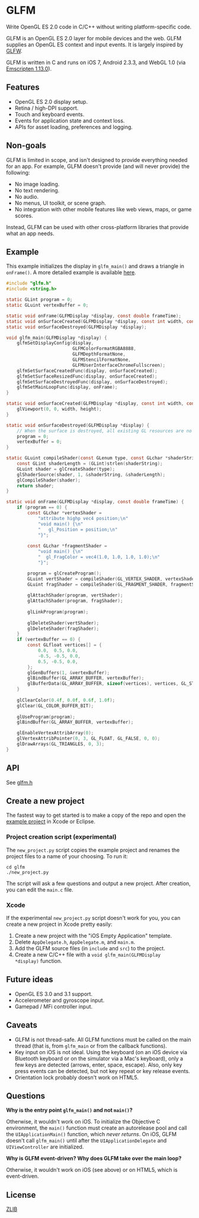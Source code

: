# GLFM
Write OpenGL ES 2.0 code in C/C++ without writing platform-specific code.

GLFM is an OpenGL ES 2.0 layer for mobile devices and the web. GLFM supplies an OpenGL ES context and input events. It is largely inspired by [GLFW](http://www.glfw.org/).

GLFM is written in C and runs on iOS 7, Android 2.3.3, and WebGL 1.0 (via [Emscripten 1.13.0](https://github.com/kripken/emscripten)).

## Features
* OpenGL ES 2.0 display setup.
* Retina / high-DPI support.
* Touch and keyboard events. 
* Events for application state and context loss. 
* APIs for asset loading, preferences and logging.

## Non-goals
GLFM is limited in scope, and isn't designed to provide everything needed for an app. For example, GLFM doesn't provide (and will never provide) the following:

* No image loading. 
* No text rendering.
* No audio.
* No menus, UI toolkit, or scene graph.
* No integration with other mobile features like web views, maps, or game scores.

Instead, GLFM can be used with other cross-platform libraries that provide what an app needs.

## Example
This example initializes the display in <code>glfm_main()</code> and draws a triangle in <code>onFrame()</code>. A more detailed example is available [here](example/main.c).

```C
#include "glfm.h"
#include <string.h>

static GLint program = 0;
static GLuint vertexBuffer = 0;

static void onFrame(GLFMDisplay *display, const double frameTime);
static void onSurfaceCreated(GLFMDisplay *display, const int width, const int height);
static void onSurfaceDestroyed(GLFMDisplay *display);

void glfm_main(GLFMDisplay *display) {
    glfmSetDisplayConfig(display,
                         GLFMColorFormatRGBA8888,
                         GLFMDepthFormatNone,
                         GLFMStencilFormatNone,
                         GLFMUserInterfaceChromeFullscreen);
    glfmSetSurfaceCreatedFunc(display, onSurfaceCreated);
    glfmSetSurfaceResizedFunc(display, onSurfaceCreated);
    glfmSetSurfaceDestroyedFunc(display, onSurfaceDestroyed);
    glfmSetMainLoopFunc(display, onFrame);
}

static void onSurfaceCreated(GLFMDisplay *display, const int width, const int height) {
    glViewport(0, 0, width, height);
}

static void onSurfaceDestroyed(GLFMDisplay *display) {
    // When the surface is destroyed, all existing GL resources are no longer valid.
    program = 0;
    vertexBuffer = 0;
}

static GLuint compileShader(const GLenum type, const GLchar *shaderString) {
    const GLint shaderLength = (GLint)strlen(shaderString);
    GLuint shader = glCreateShader(type);
    glShaderSource(shader, 1, &shaderString, &shaderLength);
    glCompileShader(shader);
    return shader;
}

static void onFrame(GLFMDisplay *display, const double frameTime) {
    if (program == 0) {
        const GLchar *vertexShader =
            "attribute highp vec4 position;\n"
            "void main() {\n"
            "   gl_Position = position;\n"
            "}";
        
        const GLchar *fragmentShader =
            "void main() {\n"
            "  gl_FragColor = vec4(1.0, 1.0, 1.0, 1.0);\n"
            "}";

        program = glCreateProgram();
        GLuint vertShader = compileShader(GL_VERTEX_SHADER, vertexShader);
        GLuint fragShader = compileShader(GL_FRAGMENT_SHADER, fragmentShader);
        
        glAttachShader(program, vertShader);
        glAttachShader(program, fragShader);
        
        glLinkProgram(program);
        
        glDeleteShader(vertShader);
        glDeleteShader(fragShader);
    }
    if (vertexBuffer == 0) {
        const GLfloat vertices[] = {
            0.0,  0.5, 0.0,
            -0.5, -0.5, 0.0,
            0.5, -0.5, 0.0,
        };
        glGenBuffers(1, &vertexBuffer);
        glBindBuffer(GL_ARRAY_BUFFER, vertexBuffer);
        glBufferData(GL_ARRAY_BUFFER, sizeof(vertices), vertices, GL_STATIC_DRAW);
    }
    
    glClearColor(0.4f, 0.0f, 0.6f, 1.0f);
    glClear(GL_COLOR_BUFFER_BIT);
    
    glUseProgram(program);
    glBindBuffer(GL_ARRAY_BUFFER, vertexBuffer);

    glEnableVertexAttribArray(0);
    glVertexAttribPointer(0, 3, GL_FLOAT, GL_FALSE, 0, 0);
    glDrawArrays(GL_TRIANGLES, 0, 3);
}
```
## API
See [glfm.h](include/glfm.h)

## Create a new project
The fastest way to get started is to make a copy of the repo and open the [example project](example) in Xcode or Eclipse. 

### Project creation script (experimental)
The `new_project.py` script copies the example project and renames the project files to a name of your choosing. To run it:

```
cd glfm
./new_project.py
```

The script will ask a few questions and output a new project. After creation, you can edit the `main.c` file.

### Xcode
If the experimental `new_project.py` script doesn't work for you, you can create a new project in Xcode pretty easily:

1. Create a new project with the "iOS Empty Application" template.
2. Delete `AppDelegate.h`, `AppDelegate.m`, and `main.m`.
3. Add the GLFM source files (in `include` and `src`) to the project.
4. Create a new C/C++ file with a <code>void glfm_main(GLFMDisplay *display)</code> function.

## Future ideas
* OpenGL ES 3.0 and 3.1 support.
* Accelerometer and gyroscope input.
* Gamepad / MFi controller input.

## Caveats
* GLFM is not thread-safe. All GLFM functions must be called on the main thread (that is, from `glfm_main` or from the callback functions).
* Key input on iOS is not ideal. Using the keyboard (on an iOS device via Bluetooth keyboard or on the simulator via a Mac's keyboard), only a few keys are detected (arrows, enter, space, escape). Also, only key press events can be detected, but not key repeat or key release events.
* Orientation lock probably doesn't work on HTML5.

## Questions
**Why is the entry point <code>glfm_main()</code> and not <code>main()</code>?**

Otherwise, it wouldn't work on iOS. To initialize the Objective C environment, the <code>main()</code> function must create an autorelease pool and call the <code>UIApplicationMain()</code> function, which *never returns*. On iOS, GLFM doesn't call <code>glfm_main()</code> until after the <code>UIApplicationDelegate</code> and <code>UIViewController</code> are initialized.

**Why is GLFM event-driven? Why does GLFM take over the main loop?**

Otherwise, it wouldn't work on iOS (see above) or on HTML5, which is event-driven.

## License
[ZLIB](http://en.wikipedia.org/wiki/Zlib_License)
